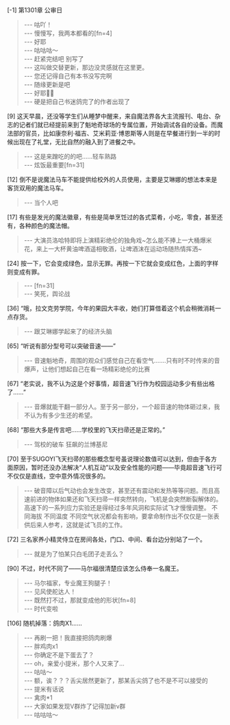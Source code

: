 
[-1] 第1301章 公审日
>--- 咕吖！<br>
>--- 慢慢写，我两本都看的[fn=4]<br>
>--- 好耶<br>
>--- 咕咕咕～<br>
>--- 赶紧完结吧 别写了<br>
>--- 这叫做交替更新，那边没灵感就在这里更。<br>
>--- 您还记得自己有本书没写完啊<br>
>--- 随缘更新是吧<br>
>--- 好耶✌🏻️<br>
>--- 硬是把自己书迷鸽完了的作者出现了<br>

[9] 这天早晨，还没等学生们从睡梦中醒来，来自魔法界各大主流报刊、电台、杂志的记者们就已经提前来到了魁地奇球场的专属位置，开始调试各自的设备。而魔法部的官员，比如康奈利·福吉、艾米莉亚·博恩斯等人则是在早餐进行到一半的时候出现在了礼堂，无比自然的融入到了进餐之中。
>--- 这是来蹭吃的的吧……轻车熟路<br>
>--- 炫饭最重要[fn=31]<br>

[12] 倒不是说魔法马车不能提供给校外的人员使用，主要是艾琳娜的想法本来是客货双用的魔法马车。
>--- 当个人吧<br>

[17] 有些是发光的魔法徽章，有些是简单烹饪过的各式菜肴，小吃，零食，甚至还有，各种颜色的魔法帽。
>--- 大演员洛哈特即将上演精彩绝伦的独角戏~怎么能不捧上一大桶爆米花，来上一大杯黄油啤酒遥相敬酒，让啤酒沫在运动场随热情挥洒~<br>

[24] 按一下，它会变成绿色，显示无罪。再按一下它就会变成红色，上面的字样则变成有罪。
>--- [fn=31]<br>
>--- 笑死，舆论战<br>

[36] “哦，拉文克劳学院，今年的果园大丰收，她们打算借着这个机会稍微消耗一点存货。
>--- 跟艾琳娜学起来了的经济头脑<br>

[65] “听说有部分型号可以突破音速——”
>--- 音速魁地奇，周围的观众们感觉自己在看空气.......只有时不时传来的音爆声，让他们想起自己在看一场精彩绝伦的比赛<br>

[67] “老实说，我不认为这是个好事情，超音速飞行作为校园运动多少有些出格了……”
>--- 音爆就能干翻一部分人。至于另一部分，一个超音速的物体砸过来，我不认为有多少生还的希望。<br>

[68] “那些大多是传言吧……学校里的飞天扫帚还是正常的。”
>--- 驾校的破车
狂飙的兰博基尼<br>

[70] 至于SUGOYI飞天扫帚的那些概念型号虽说理论数值可以达到，但由于各方面原因，暂时还没办法解决“人机互动”以及安全性能的问题——毕竟超音速飞行可不仅仅是直线，空中意外情况很多的。
>--- 破音障以后气动也会发生改变，甚至还有震动和发热等等问题。而且高速前进的物体如果还和飞天扫帚一样突然转向，飞机是会突然断裂解体的。高速下的一系列应力实验还是得经过多年风洞和实际试飞才慢慢调整。
不同海拔 不同温度 不同空气状况都会有影响，要拿命制作出不仅仅是一张表供后来人参考，这就是试飞员的工作。<br>

[72] 三名家养小精灵侍立在房间各处，门口、中间、看台边分别站了一个。
>--- 就是为了怕某只白毛团子走丢么？<br>

[90] 不过，时代不同了——马尔福很清楚应该怎么侍奉一名魔王。
>--- 马尔福家，专业魔王狗腿子！<br>
>--- 见风使舵达人！<br>
>--- 既然打不过，那就变成他的形状[fn=8]<br>
>--- 时代变啦<br>

[106] 随机掉落：鸽肉X1……
>--- 再刷一把！我直接把鸽肉刷爆<br>
>--- 胖鸡肉x1<br>
>--- 你确定不是下蛋去了？<br>
>--- oh，亲爱小提米，那个人又来了…<br>
>--- 咕咕～<br>
>--- 额，诶？？？舌尖居然更新了，那某舌尖鸽了也不是不可以接受的<br>
>--- 提米有话说<br>
>--- 禽肉*1<br>
>--- 大家如果发现V群炸了记得加新v群<br>
>--- 咕咕咕～<br>
